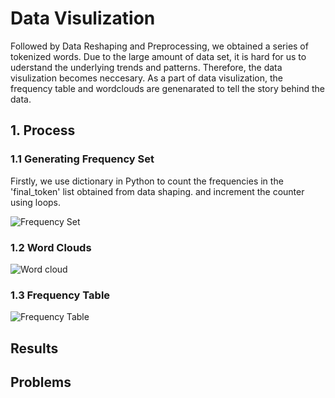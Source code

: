 # Data Visulization 
Followed by Data Reshaping and Preprocessing, we obtained a series of tokenized words. Due to the large amount of data set, it is hard for us to uderstand the underlying trends and patterns. Therefore, the data visulization becomes neccesary. As a part of data visulization, the frequency table and wordclouds are genenarated to tell the story behind the data.   
## 1. Process

### 1.1 Generating Frequency Set 
Firstly, we use dictionary in Python to count the frequencies in the 'final_token' list obtained from data shaping. and increment the counter using loops. 

![Frequency Set](https://user-images.githubusercontent.com/78474798/108610401-3c2cf000-73cd-11eb-80b4-a43736206c4c.png)



### 1.2 Word Clouds
![Word cloud](https://user-images.githubusercontent.com/78474798/108610614-efe2af80-73ce-11eb-8ca0-90aaa5c8efe4.png)


### 1.3 Frequency Table 
![Frequency Table](https://user-images.githubusercontent.com/78474798/108610622-0557d980-73cf-11eb-9b67-0274007e207e.png)

## Results 
## Problems 


